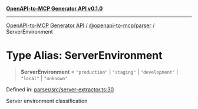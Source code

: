 [**OpenAPI-to-MCP Generator API v0.1.0**](../../../README.md)

***

[OpenAPI-to-MCP Generator API](../../../modules.md) / [@openapi-to-mcp/parser](../README.md) / ServerEnvironment

# Type Alias: ServerEnvironment

> **ServerEnvironment** = `"production"` \| `"staging"` \| `"development"` \| `"local"` \| `"unknown"`

Defined in: [parser/src/server-extractor.ts:30](https://github.com/salacoste/openapi-mcp-generator/blob/fda5c6400a831cddbad9eacd652e11b2f7410b22/packages/parser/src/server-extractor.ts#L30)

Server environment classification
